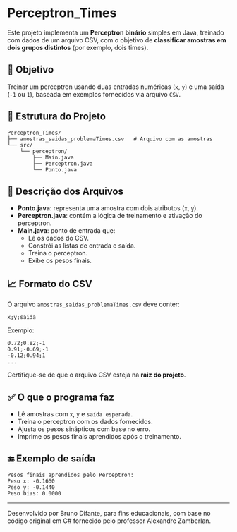 
# Perceptron_Times

Este projeto implementa um **Perceptron binário** simples em Java, treinado com dados de um arquivo CSV, com o objetivo de **classificar amostras em dois grupos distintos** (por exemplo, dois times).

## 🧠 Objetivo

Treinar um perceptron usando duas entradas numéricas (`x`, `y`) e uma saída (`-1` ou `1`), baseada em exemplos fornecidos via arquivo `CSV`.

## 📂 Estrutura do Projeto

```
Perceptron_Times/
├── amostras_saidas_problemaTimes.csv   # Arquivo com as amostras
└── src/
    └── perceptron/
        ├── Main.java
        ├── Perceptron.java
        └── Ponto.java
```

## 📄 Descrição dos Arquivos

- **Ponto.java**: representa uma amostra com dois atributos (`x`, `y`).
- **Perceptron.java**: contém a lógica de treinamento e ativação do perceptron.
- **Main.java**: ponto de entrada que:
  - Lê os dados do CSV.
  - Constrói as listas de entrada e saída.
  - Treina o perceptron.
  - Exibe os pesos finais.

## 📈 Formato do CSV

O arquivo `amostras_saidas_problemaTimes.csv` deve conter:

```
x;y;saida
```

Exemplo:

```
0.72;0.82;-1
0.91;-0.69;-1
-0.12;0.94;1
...
```

Certifique-se de que o arquivo CSV esteja na **raiz do projeto**.

## ✅ O que o programa faz

- Lê amostras com `x`, `y` e `saída esperada`.
- Treina o perceptron com os dados fornecidos.
- Ajusta os pesos sinápticos com base no erro.
- Imprime os pesos finais aprendidos após o treinamento.

## 🔚 Exemplo de saída

```
Pesos finais aprendidos pelo Perceptron:
Peso x: -0.1660
Peso y: -0.1440
Peso bias: 0.0000
```

---

Desenvolvido por Bruno Difante, para fins educacionais, com base no código original em C# fornecido pelo professor Alexandre Zamberlan.
